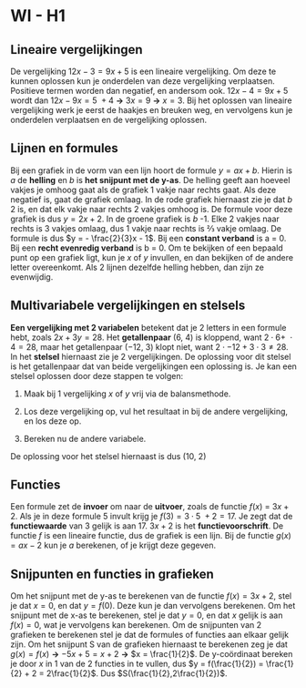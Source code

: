 # WI - H1

## Lineaire vergelijkingen

De vergelijking $12x - 3 = 9x + 5$ is een lineaire vergelijking. Om deze te kunnen oplossen kun je onderdelen van deze vergelijking verplaatsen. Positieve termen worden dan negatief, en andersom ook. $12x - 4 = 9x + 5$ wordt dan $12x - 9x = 5\  + 4$ **→** $3x = 9$ **→** $x = 3$. Bij het oplossen van lineaire vergelijking werk je eerst de haakjes en breuken weg, en vervolgens kun je onderdelen verplaatsen en de vergelijking oplossen.

## Lijnen en formules

Bij een grafiek in de vorm van een lijn hoort de formule $y = ax + b$. Hierin is *a* de **helling** en *b* is **het snijpunt met de y-as**. De helling geeft aan hoeveel vakjes je omhoog gaat als de grafiek 1 vakje naar rechts gaat. Als deze negatief is, gaat de grafiek omlaag. In de rode grafiek hiernaast zie je dat *b* 2 is, en dat elk vakje naar rechts 2 vakjes omhoog is. De formule voor deze grafiek is dus $y = 2x + 2$. In de groene grafiek is *b* -1. Elke 2 vakjes naar rechts is 3 vakjes omlaag, dus 1 vakje naar rechts is ⅔ vakje omlaag. De formule is dus $y = - \frac{2}{3}x - 1$. Bij een **constant verband** is a = 0. Bij een **recht evenredig verband** is b = 0. Om te bekijken of een bepaald punt op een grafiek ligt, kun je *x* of *y* invullen, en dan bekijken of de andere letter overeenkomt. Als 2 lijnen dezelfde helling hebben, dan zijn ze evenwijdig.

## Multivariabele vergelijkingen en stelsels

**Een vergelijking met 2 variabelen** betekent dat je 2 letters in een formule hebt, zoals $2x + 3y = 28$. Het **getallenpaar** $(6,\ 4)$ is kloppend, want $2 \cdot 6 + \  \cdot 4 = 28$, maar het getallenpaar $( - 12,\ 3)$ klopt niet, want $2 \cdot - 12 + 3 \cdot 3 \neq 28$. In het **stelsel** hiernaast zie je 2 vergelijkingen. De oplossing voor dit stelsel is het getallenpaar dat van beide vergelijkingen een oplossing is. Je kan een stelsel oplossen door deze stappen te volgen:

1. Maak bij 1 vergelijking *x* of *y* vrij via de balansmethode.

2. Los deze vergelijking op, vul het resultaat in bij de andere vergelijking, en los deze op.

3. Bereken nu de andere variabele.

De oplossing voor het stelsel hiernaast is dus (10, 2)

## Functies

Een formule zet de **invoer** om naar de **uitvoer**, zoals de functie $f(x)\  = \ 3x + 2$. Als je in deze formule 5 invult krijg je $f(3) = 3 \cdot 5\  + 2 = 17$. Je zegt dat de **functiewaarde** van 3 gelijk is aan 17. $3x + 2$ is het **functievoorschrift**. De functie $f$ is een lineaire functie, dus de grafiek is een lijn. Bij de functie $g(x) = ax - 2$ kun je $a$ berekenen, of je krijgt deze gegeven.

## Snijpunten en functies in grafieken

Om het snijpunt met de y-as te berekenen van de functie $f(x) = 3x + 2$, stel je dat $x = 0$, en dat $y = f(0)$. Deze kun je dan vervolgens berekenen. Om het snijpunt met de x-as te berekenen, stel je dat $y = 0$, en dat $x$ gelijk is aan $f(x) = 0$, wat je vervolgens kan berekenen. Om de snijpunten van 2 grafieken te berekenen stel je dat de formules of functies aan elkaar gelijk zijn. Om het snijpunt S van de grafieken hiernaast te berekenen zeg je dat $g(x) = f(x)$ **→** $- 5x + 5 = x + 2$ **→** $x = \frac{1}{2}$. De y-coördinaat bereken je door $x$ in 1 van de 2 functies in te vullen, dus $y = f(\frac{1}{2}) = \frac{1}{2} + 2 = 2\frac{1}{2}$. Dus $S(\frac{1}{2},2\frac{1}{2})$.

